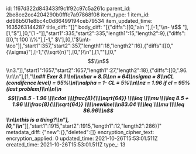 id: 1f67d322d843433f9c1f92c97c5a261c
parent_id: 2be8ce2cc4204290b0fffc7a97868f08
item_type: 1
item_id: dd98b501e8bc4c0d86499194ceb79534
item_updated_time: 1635263144287
title_diff: "[]"
body_diff: "[{\"diffs\":[[0,\"ain \"],[-1,\"\\\n- \\t$$ \"],[1,\"$\"],[0,\"(1 -\"]],\"start1\":335,\"start2\":335,\"length1\":15,\"length2\":9},{\"diffs\":[[0,\"t 100 \\\\%\"],[-1,\" $\"],[0,\"$\\\n\\t- \\tco\"]],\"start1\":357,\"start2\":357,\"length1\":18,\"length2\":16},{\"diffs\":[[0,\"{\\\\sigma}\"],[-1,\"{\\\\sqrt{n}\"],[0,\"}\\\n\"],[1,\"\"],[0,\"$$\\\n$$\\\n3.\"]],\"start1\":1657,\"start2\":1657,\"length1\":27,\"length2\":18},{\"diffs\":[[0,\".96.  \\\n\\\n\"],[1,\"***\\\n## Exer 8.1 \\\n\\\nxbar = 8.5\\\nn = 64\\\nsigma = 8\\\nCL (condifence level) = 95%\\\n\\\nalpha = 1- CL = 5%\\\n\\\nz = 1.96 if cl = 95% (last problem)\\\n\\\n\\\n$$\\\n8.5 - 1.96 \\\\cdot \\\\frac{8}{\\\\sqrt{64}} \\\\leq \\\\mu \\\\leq 8.5 + 1.96 \\\\frac{8}{\\\\sqrt{64}} \\\\\newline\\\n83.04 \\\\leq \\\\mu \\\\leq 86.96\\\n$$\\\n\\\nthis is a thing?\\\n\"],[0,\"\\\n***\"]],\"start1\":1915,\"start2\":1915,\"length1\":12,\"length2\":286}]"
metadata_diff: {"new":{},"deleted":[]}
encryption_cipher_text: 
encryption_applied: 0
updated_time: 2021-10-26T15:53:01.511Z
created_time: 2021-10-26T15:53:01.511Z
type_: 13